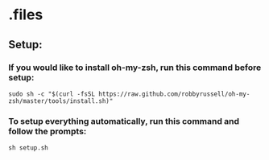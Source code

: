 # .files 
## Setup: 
### If you would like to install oh-my-zsh, run this command before setup: 
`sudo sh -c "$(curl -fsSL https://raw.github.com/robbyrussell/oh-my-zsh/master/tools/install.sh)"` 
### To setup everything automatically, run this command and follow the prompts: 
`sh setup.sh` 
